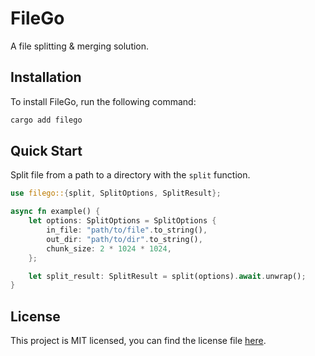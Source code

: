 # FileGo

A file splitting & merging solution.

## Installation

To install FileGo, run the following command:

```bash
cargo add filego
```

## Quick Start

Split file from a path to a directory with the `split` function.

```rust
use filego::{split, SplitOptions, SplitResult};

async fn example() {
    let options: SplitOptions = SplitOptions {
        in_file: "path/to/file".to_string(),
        out_dir: "path/to/dir".to_string(),
        chunk_size: 2 * 1024 * 1024,
    };

    let split_result: SplitResult = split(options).await.unwrap();
}
```

## License

This project is MIT licensed, 
you can find the license file [here](./LICENSE).
